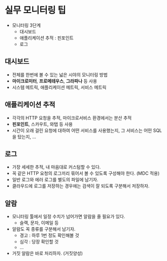 # 실무 모니터링 팁

- 모니터링 3단계
  - 대시보드
  - 애플리케이션 추적 : 핀포인트
  - 로그

## 대시보드

- 전체를 한번에 볼 수 있는 넓은 시야의 모니터링 방법
- **마이크로미터**, **프로메테우스**, **그라파나** 등 사용
- 시스템 메트릭, 애플리케이션 메트릭, 서비스 메트릭

## 애플리케이션 추적

- 각각의 HTTP 요청을 추적, 마이크로서비스 환경에서는 분산 추적
- **핀포인트**, 스카우트, 와탭 등 사용
- 시간이 오래 걸린 요청에 대하여 어떤 서비스를 사용했는지, 그 서비스는 어떤 SQL을 탔는지, ...

## 로그

- 가장 세세한 추적, 내 마음대로 커스텀할 수 있다.
- 꼭 같은 HTTP 요청의 로그끼리 묶어서 볼 수 있도록 구성해야 한다. (MDC 적용)
- 일반 로그와 에러 로그를 별도의 파일에 남기자.
- 클라우드에 로그를 저장하는 경우에는 검색이 잘 되도록 구분해서 저장하자.

## 알람

- 모니터링 툴에서 일정 수치가 넘어가면 알람을 줄 필요가 있다.
  - 슬랙, 문자, 이메일 등
- 알람도 꼭 종류를 구분해서 남기자.
  - 경고 : 하루 1번 정도 확인해볼 것
  - 심각 : 당장 확인할 것
  - ...
- 거짓 알람은 바로 처리하자. (거짓양성)
